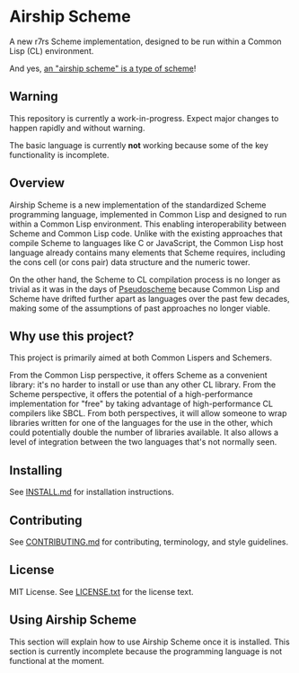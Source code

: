 Airship Scheme
==============

A new r7rs Scheme implementation, designed to be run within a Common
Lisp (CL) environment.

And yes, [an "airship scheme" is a type of
scheme](https://en.wikipedia.org/wiki/Imperial_Airship_Scheme)!

Warning
-------

This repository is currently a work-in-progress. Expect major changes
to happen rapidly and without warning.

The basic language is currently **not** working because some of the
key functionality is incomplete.

Overview
--------

Airship Scheme is a new implementation of the standardized Scheme
programming language, implemented in Common Lisp and designed to run
within a Common Lisp environment. This enabling interoperability
between Scheme and Common Lisp code. Unlike with the existing
approaches that compile Scheme to languages like C or JavaScript, the
Common Lisp host language already contains many elements that Scheme
requires, including the cons cell (or cons pair) data structure and
the numeric tower.

On the other hand, the Scheme to CL compilation process is no longer
as trivial as it was in the days of
[Pseudoscheme](http://mumble.net/~jar/pseudoscheme/) because Common
Lisp and Scheme have drifted further apart as languages over the past
few decades, making some of the assumptions of past approaches no
longer viable.

Why use this project?
---------------------

This project is primarily aimed at both Common Lispers and Schemers.

From the Common Lisp perspective, it offers Scheme as a convenient
library: it's no harder to install or use than any other CL library.
From the Scheme perspective, it offers the potential of a
high-performance implementation for "free" by taking advantage of
high-performance CL compilers like SBCL. From both perspectives, it
will allow someone to wrap libraries written for one of the languages
for the use in the other, which could potentially double the number of
libraries available. It also allows a level of integration between the
two languages that's not normally seen.

Installing
----------

See [INSTALL.md](INSTALL.md) for installation instructions.

Contributing
------------

See [CONTRIBUTING.md](CONTRIBUTING.md) for contributing, terminology,
and style guidelines.

License
-------

MIT License. See [LICENSE.txt](LICENSE.txt) for the license text.

Using Airship Scheme
--------------------

This section will explain how to use Airship Scheme once it is
installed. This section is currently incomplete because the
programming language is not functional at the moment.
